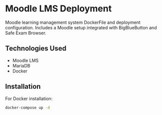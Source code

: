 # Moodle LMS Deployment

Moodle learning management system DockerFile and deployment configuration. Includes a Moodle setup integrated with BigBlueButton and Safe Exam Browser.

## Technologies Used

- Moodle LMS
- MariaDB
- Docker

## Installation

For Docker installation:

```bash
docker-compose up -d
```